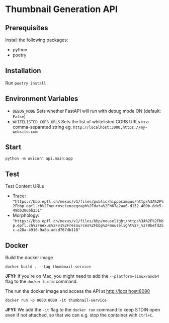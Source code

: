 # Thumbnail Generation API

## Prerequisites

Install the following packages:

- python
- poetry

## Installation

Run `poetry install`

## Environment Variables

- `DEBUG_MODE` Sets whether FastAPI will run with debug mode ON (default: `False`)
- `WHITELISTED_CORS_URLS` Sets the list of whitelisted CORS URLs in a comma-separated string eg. `http://localhost:3000,https://my-website.com`

## Start

```shell
python -m uvicorn api.main:app
```

## Test

Test Content URLs

- Trace: `"https://bbp.epfl.ch/nexus/v1/files/public/hippocampus/https%3A%2F%2Fbbp.epfl.ch%2Fneurosciencegraph%2Fdata%2Fb67a2aa6-d132-409b-8de5-49bb306bb251"`
- Morphology: `"https://bbp.epfl.ch/nexus/v1/files/bbp/mouselight/https%3A%2F%2Fbbp.epfl.ch%2Fnexus%2Fv1%2Fresources%2Fbbp%2Fmouselight%2F_%2F0befd25c-a28a-4916-9a8a-adcd767db118"`

## Docker

Build the docker image

```shell
docker build . --tag thumbnail-service
```

**JFYI:** If you're on Mac, you might need to add the `--platform=linux/amd64` flag to the `docker build` command.

The run the docker image and access the API at <http://localhost:8080>

```shell
docker run -p 8080:8080 -it thumbnail-service
```

**JFYI:** We add the `-it` flag to the `docker run` command to keep STDIN open even if not attached, so that we can e.g. stop the container with `Ctrl+C`.
